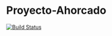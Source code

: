 # Proyecto-Ahorcado

[![Build Status](https://travis-ci.org/brunobonil/Proyecto-Ahorcado.svg?branch=master)](https://travis-ci.org/brunobonil/Proyecto-Ahorcado)